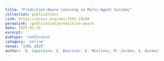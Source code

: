 ```yaml
---
title: "Prediction-Aware Learning in Multi-Agent Systems"
collection: publications
link: https://arxiv.org/abs/2501.19144
permalink: /publication/prediction-aware
date: 2025-01-31
excerpt: ''
pubtype: 'conference'
category: 'online'
venue: 'ICML 2025'
author: 'A. Capitaine, E. Boursier, E. Moulines, M. Jordan, A. Durmus'
---
```


